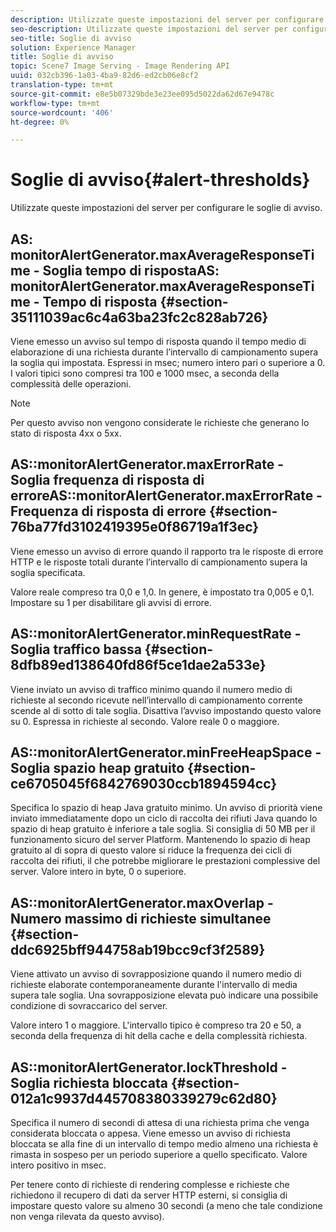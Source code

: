 ```yaml
---
description: Utilizzate queste impostazioni del server per configurare le soglie di avviso.
seo-description: Utilizzate queste impostazioni del server per configurare le soglie di avviso.
seo-title: Soglie di avviso
solution: Experience Manager
title: Soglie di avviso
topic: Scene7 Image Serving - Image Rendering API
uuid: 032cb396-1a03-4ba9-82d6-ed2cb06e8cf2
translation-type: tm+mt
source-git-commit: e8e5b07329bde3e23ee095d5022da62d67e9478c
workflow-type: tm+mt
source-wordcount: '406'
ht-degree: 0%

---
```



# Soglie di avviso{#alert-thresholds}

Utilizzate queste impostazioni del server per configurare le soglie di avviso.

## AS: monitorAlertGenerator.maxAverageResponseTime - Soglia tempo di rispostaAS: monitorAlertGenerator.maxAverageResponseTime - Tempo di risposta {#section-35111039ac6c4a63ba23fc2c828ab726}

Viene emesso un avviso sul tempo di risposta quando il tempo medio di elaborazione di una richiesta durante l’intervallo di campionamento supera la soglia qui impostata. Espressi in msec; numero intero pari o superiore a 0. I valori tipici sono compresi tra 100 e 1000 msec, a seconda della complessità delle operazioni.

>[!NOTE]
>
>Per questo avviso non vengono considerate le richieste che generano lo stato di risposta 4xx o 5xx.

## AS::monitorAlertGenerator.maxErrorRate - Soglia frequenza di risposta di erroreAS::monitorAlertGenerator.maxErrorRate - Frequenza di risposta di errore {#section-76ba77fd3102419395e0f86719a1f3ec}

Viene emesso un avviso di errore quando il rapporto tra le risposte di errore HTTP e le risposte totali durante l’intervallo di campionamento supera la soglia specificata.

Valore reale compreso tra 0,0 e 1,0. In genere, è impostato tra 0,005 e 0,1. Impostare su 1 per disabilitare gli avvisi di errore.

## AS::monitorAlertGenerator.minRequestRate - Soglia traffico bassa {#section-8dfb89ed138640fd86f5ce1dae2a533e}

Viene inviato un avviso di traffico minimo quando il numero medio di richieste al secondo ricevute nell’intervallo di campionamento corrente scende al di sotto di tale soglia. Disattiva l’avviso impostando questo valore su 0. Espressa in richieste al secondo. Valore reale 0 o maggiore.

## AS::monitorAlertGenerator.minFreeHeapSpace -Soglia spazio heap gratuito {#section-ce6705045f6842769030ccb1894594cc}

Specifica lo spazio di heap Java gratuito minimo. Un avviso di priorità viene inviato immediatamente dopo un ciclo di raccolta dei rifiuti Java quando lo spazio di heap gratuito è inferiore a tale soglia. Si consiglia di 50 MB per il funzionamento sicuro del server Platform. Mantenendo lo spazio di heap gratuito al di sopra di questo valore si riduce la frequenza dei cicli di raccolta dei rifiuti, il che potrebbe migliorare le prestazioni complessive del server. Valore intero in byte, 0 o superiore.

## AS::monitorAlertGenerator.maxOverlap - Numero massimo di richieste simultanee {#section-ddc6925bff944758ab19bcc9cf3f2589}

Viene attivato un avviso di sovrapposizione quando il numero medio di richieste elaborate contemporaneamente durante l&#39;intervallo di media supera tale soglia. Una sovrapposizione elevata può indicare una possibile condizione di sovraccarico del server.

Valore intero 1 o maggiore. L&#39;intervallo tipico è compreso tra 20 e 50, a seconda della frequenza di hit della cache e della complessità richiesta.

## AS::monitorAlertGenerator.lockThreshold - Soglia richiesta bloccata {#section-012a1c9937d445708380339279c62d80}

Specifica il numero di secondi di attesa di una richiesta prima che venga considerata bloccata o appesa. Viene emesso un avviso di richiesta bloccata se alla fine di un intervallo di tempo medio almeno una richiesta è rimasta in sospeso per un periodo superiore a quello specificato. Valore intero positivo in msec.

Per tenere conto di richieste di rendering complesse e richieste che richiedono il recupero di dati da server HTTP esterni, si consiglia di impostare questo valore su almeno 30 secondi (a meno che tale condizione non venga rilevata da questo avviso).
